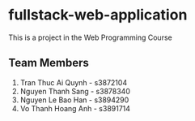 # fullstack-web-application
This is a project in the Web Programming Course

## Team Members

1. Tran Thuc Ai Quynh - s3872104
2. Nguyen Thanh Sang - s3878340  
3. Nguyen Le Bao Han - s3894290  
4. Vo Thanh Hoang Anh - s3891714